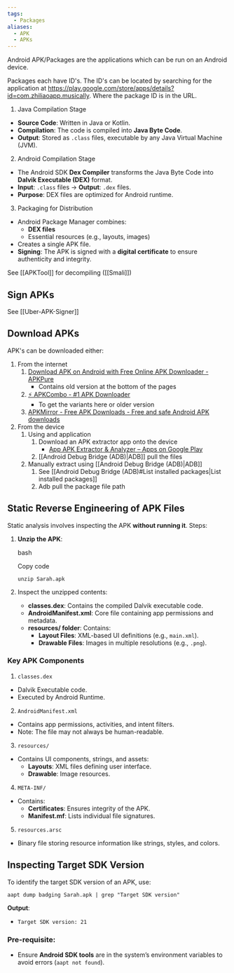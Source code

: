 ```yaml
---
tags:
  - Packages
aliases:
  - APK
  - APKs
---
```


Android APK/Packages are the applications which can be run on an Android device.

Packages each have ID's. The ID's can be located by searching for the application at https://play.google.com/store/apps/details?id=com.zhiliaoapp.musically. Where the package ID is in the URL.

1. Java Compilation Stage

- **Source Code**: Written in Java or Kotlin.
- **Compilation**: The code is compiled into **Java Byte Code**.
- **Output**: Stored as `.class` files, executable by any Java Virtual Machine (JVM).

2. Android Compilation Stage

- The Android SDK **Dex Compiler** transforms the Java Byte Code into **Dalvik Executable (DEX)** format.
- **Input**: `.class` files → **Output**: `.dex` files.
- **Purpose**: DEX files are optimized for Android runtime.

3. Packaging for Distribution

- Android Package Manager combines:
    - **DEX files**
    - Essential resources (e.g., layouts, images)
- Creates a single APK file.
- **Signing**: The APK is signed with a **digital certificate** to ensure authenticity and integrity.

See [[APKTool]] for decompiling ([[Smali]])
## Sign APKs

See [[Uber-APK-Signer]]
## Download APKs

APK's can be downloaded either:
1. From the internet
	1. [Download APK on Android with Free Online APK Downloader - APKPure](https://apkpure.com/)
		- Contains old version at the bottom of the pages
	2. [⚡ APKCombo - #1 APK Downloader](https://apkcombo.com/)
		- To get the variants here or older version
	3. [APKMirror - Free APK Downloads - Free and safe Android APK downloads](https://www.apkmirror.com/)
1. From the device
	1. Using and application
		1. Download an APK extractor app onto the device
			- [App APK Extractor & Analyzer – Apps on Google Play](https://play.google.com/store/apps/details?id=com.ytheekshana.apkextractor&hl=en_GB)
		2. [[Android Debug Bridge (ADB)|ADB]] pull the files
	2. Manually extract using [[Android Debug Bridge (ADB)|ADB]]
		1. See [[Android Debug Bridge (ADB)#List installed packages|List installed packages]]
		2. Adb pull the package file path

## Static Reverse Engineering of APK Files

Static analysis involves inspecting the APK **without running it**. Steps:

1. **Unzip the APK**:
    
    bash
    
    Copy code
    
    `unzip Sarah.apk`
    
2. Inspect the unzipped contents:
    - **classes.dex**: Contains the compiled Dalvik executable code.
    - **AndroidManifest.xml**: Core file containing app permissions and metadata.
    - **resources/ folder**: Contains:
        - **Layout Files**: XML-based UI definitions (e.g., `main.xml`).
        - **Drawable Files**: Images in multiple resolutions (e.g., `.png`).

### Key APK Components

1. `classes.dex`

- Dalvik Executable code.
- Executed by Android Runtime.

2. `AndroidManifest.xml`

- Contains app permissions, activities, and intent filters.
- Note: The file may not always be human-readable.

3. `resources/`

- Contains UI components, strings, and assets:
    - **Layouts**: XML files defining user interface.
    - **Drawable**: Image resources.

4. `META-INF/`

- Contains:
    - **Certificates**: Ensures integrity of the APK.
    - **Manifest.mf**: Lists individual file signatures.

5. `resources.arsc`

- Binary file storing resource information like strings, styles, and colors.

## Inspecting Target SDK Version

To identify the target SDK version of an APK, use:

`aapt dump badging Sarah.apk | grep "Target SDK version"`

**Output**:

- `Target SDK version: 21`

### Pre-requisite:

- Ensure **Android SDK tools** are in the system’s environment variables to avoid errors (`aapt not found`).